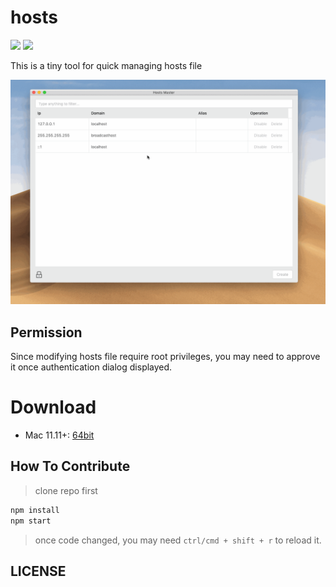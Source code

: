 # hosts

![](https://img.shields.io/badge/hosts-3.1.1-blue.svg)
![][david-url]

This is a tiny tool for quick managing hosts file

![](./docs/img/preview.gif)

## Permission

Since modifying hosts file require root privileges, you may need to approve it once authentication dialog displayed.

# Download

- Mac 11.11+: [64bit](https://github.com/leftstick/hosts-high/releases/download/3.1.1/Hosts.Master-3.1.1-mac.zip)

## How To Contribute

> clone repo first

```bash
npm install
npm start
```

> once code changed, you may need `ctrl/cmd + shift + r` to reload it.

## LICENSE

[mit license]: (https://raw.githubusercontent.com/leftstick/hosts-high/master/LICENSE)
[david-url]: https://david-dm.org/leftstick/hosts-high.png
